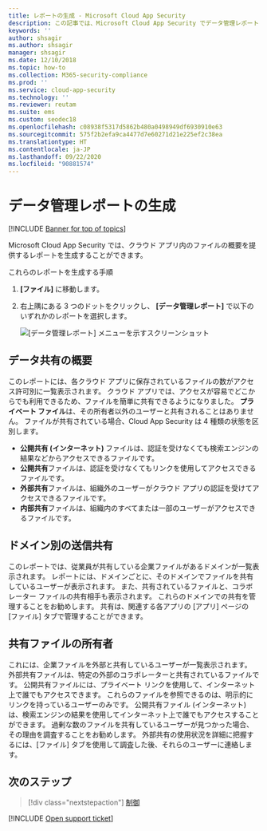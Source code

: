 ```yaml
---
title: レポートの生成 - Microsoft Cloud App Security
description: この記事では、Microsoft Cloud App Security でデータ管理レポートを生成する手順について説明します。
keywords: ''
author: shsagir
ms.author: shsagir
manager: shsagir
ms.date: 12/10/2018
ms.topic: how-to
ms.collection: M365-security-compliance
ms.prod: ''
ms.service: cloud-app-security
ms.technology: ''
ms.reviewer: reutam
ms.suite: ems
ms.custom: seodec18
ms.openlocfilehash: c08938f5317d5862b480a0498949df6930910e63
ms.sourcegitcommit: 575f2b2efa9ca4477d7e60271d21e225ef2c38ea
ms.translationtype: HT
ms.contentlocale: ja-JP
ms.lasthandoff: 09/22/2020
ms.locfileid: "90881574"
---
```

# <a name="generate-data-management-reports"></a>データ管理レポートの生成

[!INCLUDE [Banner for top of topics](includes/banner.md)]

Microsoft Cloud App Security では、クラウド アプリ内のファイルの概要を提供するレポートを生成することができます。

これらのレポートを生成する手順

1. **[ファイル]** に移動します。
2. 右上隅にある 3 つのドットをクリックし、 **[データ管理レポート]** で以下のいずれかのレポートを選択します。

    ![[データ管理レポート] メニューを示すスクリーンショット](media/reports.png)

## <a name="data-sharing-overview"></a>データ共有の概要

このレポートには、各クラウド アプリに保存されているファイルの数がアクセス許可別に一覧表示されます。 クラウド アプリでは、アクセスが容易でどこからでも利用できるため、ファイルを簡単に共有できるようになりました。 **プライベート ファイル**は、その所有者以外のユーザーと共有されることはありません。 ファイルが共有されている場合、Cloud App Security は 4 種類の状態を区別します。

- **公開共有 (インターネット)** ファイルは、認証を受けなくても検索エンジンの結果などからアクセスできるファイルです。
- **公開共有**ファイルは、認証を受けなくてもリンクを使用してアクセスできるファイルです。
- **外部共有**ファイルは、組織外のユーザーがクラウド アプリの認証を受けてアクセスできるファイルです。
- **内部共有**ファイルは、組織内のすべてまたは一部のユーザーがアクセスできるファイルです。

## <a name="outbound-sharing-by-domain"></a>ドメイン別の送信共有

このレポートでは、従業員が共有している企業ファイルがあるドメインが一覧表示されます。 レポートには、ドメインごとに、そのドメインでファイルを共有しているユーザーが表示されます。 また、共有されているファイルと、コラボレーター ファイルの共有相手も表示されます。 これらのドメインでの共有を管理することをお勧めします。 共有は、関連する各アプリの [アプリ] ページの [ファイル] タブで管理することができます。

## <a name="owners-of-shared-files"></a>共有ファイルの所有者

これには、企業ファイルを外部と共有しているユーザーが一覧表示されます。 外部共有ファイルは、特定の外部のコラボレーターと共有されているファイルです。 公開共有ファイルには、プライベート リンクを使用して、インターネット上で誰でもアクセスできます。 これらのファイルを参照できるのは、明示的にリンクを持っているユーザーのみです。 公開共有ファイル (インターネット) は、検索エンジンの結果を使用してインターネット上で誰でもアクセスすることができます。 過剰な数のファイルを共有しているユーザーが見つかった場合、その理由を調査することをお勧めします。 外部共有の使用状況を詳細に把握するには、[ファイル] タブを使用して調査した後、それらのユーザーに連絡します。

## <a name="next-steps"></a>次のステップ

> [!div class="nextstepaction"]
> [制御](control.md)

[!INCLUDE [Open support ticket](includes/support.md)]
